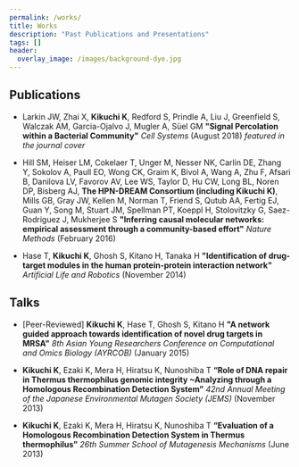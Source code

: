 ```yaml
---
permalink: /works/
title: Works
description: "Past Publications and Presentations"
tags: []
header:
  overlay_image: /images/background-dye.jpg
---
```


## Publications

- Larkin JW, Zhai X, **Kikuchi K**, Redford S, Prindle A, Liu J, Greenfield S, Walczak AM, Garcia-Ojalvo J, Mugler A, Süel GM **"Signal Percolation within a Bacterial Community"** *Cell Systems* (August 2018) *featured in the journal cover*


- Hill SM, Heiser LM, Cokelaer T, Unger M, Nesser NK, Carlin DE, Zhang Y, Sokolov A, Paull EO, Wong CK, Graim K, Bivol A, Wang A, Zhu F, Afsari B, Danilova LV, Favorov AV, Lee WS, Taylor D, Hu CW, Long BL, Noren DP, Bisberg AJ, **The HPN-DREAM Consortium (including Kikuchi K)**, Mills GB, Gray JW,	Kellen M, Norman T, Friend S, Qutub AA, Fertig EJ, Guan Y, Song M, Stuart JM, Spellman PT, Koeppl H, Stolovitzky G, Saez-Rodriguez J, Mukherjee S **"Inferring causal molecular networks: empirical assessment through a community-based effort"** *Nature Methods* (February 2016)

- Hase T, **Kikuchi K**, Ghosh S, Kitano H, Tanaka H **"Identification of drug-target modules in the human protein-protein interaction network"** *Artificial Life and Robotics* (November 2014)


## Talks

- [Peer-Reviewed] **Kikuchi K**, Hase T, Ghosh S, Kitano H **"A network guided approach towards identification of novel drug targets in MRSA"** *8th Asian Young Researchers Conference on Computational and Omics Biology (AYRCOB)* (January 2015)


- **Kikuchi K**, Ezaki K, Mera H, Hiratsu K, Nunoshiba T **“Role of DNA repair in Thermus thermophilus genomic integrity ~Analyzing through a Homologous Recombination Detection System”** *42nd Annual Meeting of the Japanese Environmental Mutagen Society (JEMS)* (November 2013)

- **Kikuchi K**, Ezaki K, Mera H, Hiratsu K, Nunoshiba T **“Evaluation of a Homologous Recombination Detection System in Thermus thermophilus”** *26th Summer School of Mutagenesis Mechanisms* (June 2013) 